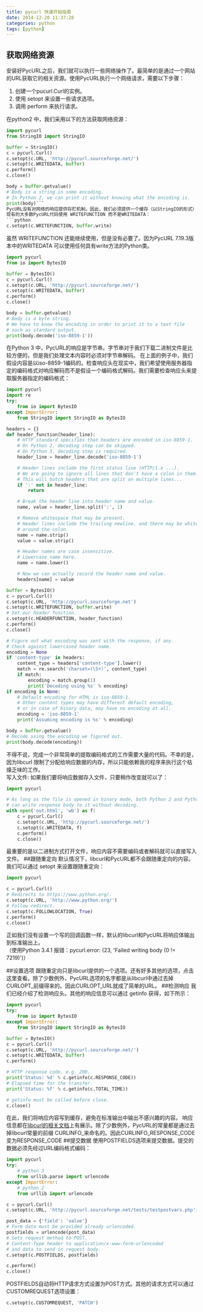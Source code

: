 ```yaml
---
title: pycurl 快速开始指南
date: 2014-12-20 11:37:28
categories: python
tags: [python]
---
```


## 获取网络资源

安装好PycURL之后，我们就可以执行一些网络操作了。最简单的是通过一个网站的URL获取它的相关资源。使用PycURL执行一个网络请求，需要以下步骤：
1. 创建一个pucurl.Curl的实例。
2. 使用  setopt  来设置一些请求选项。
3. 调用 perform 来执行请求。<br>
<!-- more -->

在python2 中，我们采用以下的方法获取网络资源：
``` python
import pycurl
from StringIO import StringIO

buffer = StringIO()
c = pycurl.Curl()
c.setopt(c.URL, 'http://pycurl.sourceforge.net/')
c.setopt(c.WRITEDATA, buffer)
c.perform()
c.close()

body = buffer.getvalue()
# Body is a string in some encoding.
# In Python 2, we can print it without knowing what the encoding is.
print(body)```
PycURL没有对网络的响应提供存贮机制。因此，我们必须提供一个缓存（以StringIO的形式）并且让PycURL将内容写入这个缓存。
现有的大多数PycURL代码使用 WRITEFUNCTION 而不是WRITEDATA：
```python
c.setopt(c.WRITEFUNCTION, buffer.write)
```
虽然 WRITEFUNCTION 还能继续使用，但是没有必要了。因为PycURL 7.19.3版本中的WRITEDATA 可以使用任何具有write方法的Python类。
```python
import pycurl
from io import BytesIO

buffer = BytesIO()
c = pycurl.Curl()
c.setopt(c.URL, 'http://pycurl.sourceforge.net/')
c.setopt(c.WRITEDATA, buffer)
c.perform()
c.close()

body = buffer.getvalue()
# Body is a byte string.
# We have to know the encoding in order to print it to a text file
# such as standard output.
print(body.decode('iso-8859-1'))
```
在Python 3 中，PycURL的响应是字节串。字节串对于我们下载二进制文件是比较方便的，但是我们处理文本内容时必须对字节串解码。
在上面的例子中，我们假设内容是以iso-8859-1编码的。检查响应头在现实中，我们希望使用服务器指定的编码格式对响应解码而不是假设一个编码格式解码。我们需要检查响应头来提取服务器指定的编码格式：
```python
import pycurl
import re
try:
    from io import BytesIO
except ImportError:
    from StringIO import StringIO as BytesIO

headers = {}
def header_function(header_line):
    # HTTP standard specifies that headers are encoded in iso-8859-1.
    # On Python 2, decoding step can be skipped.
    # On Python 3, decoding step is required.
    header_line = header_line.decode('iso-8859-1')

    # Header lines include the first status line (HTTP/1.x ...).
    # We are going to ignore all lines that don't have a colon in them.
    # This will botch headers that are split on multiple lines...
    if ':' not in header_line:
        return

    # Break the header line into header name and value.
    name, value = header_line.split(':', 1)

    # Remove whitespace that may be present.
    # Header lines include the trailing newline, and there may be whitespace
    # around the colon.
    name = name.strip()
    value = value.strip()

    # Header names are case insensitive.
    # Lowercase name here.
    name = name.lower()

    # Now we can actually record the header name and value.
    headers[name] = value

buffer = BytesIO()
c = pycurl.Curl()
c.setopt(c.URL, 'http://pycurl.sourceforge.net')
c.setopt(c.WRITEFUNCTION, buffer.write)
# Set our header function.
c.setopt(c.HEADERFUNCTION, header_function)
c.perform()
c.close()

# Figure out what encoding was sent with the response, if any.
# Check against lowercased header name.
encoding = None
if 'content-type' in headers:
    content_type = headers['content-type'].lower()
    match = re.search('charset=(\S+)', content_type)
    if match:
        encoding = match.group(1)
        print('Decoding using %s' % encoding)
if encoding is None:
    # Default encoding for HTML is iso-8859-1.
    # Other content types may have different default encoding,
    # or in case of binary data, may have no encoding at all.
    encoding = 'iso-8859-1'
    print('Assuming encoding is %s' % encoding)

body = buffer.getvalue()
# Decode using the encoding we figured out.
print(body.decode(encoding))
```
不得不说，完成一个非常简单的提取编码格式的工作需要大量的代码。不幸的是，因为libcurl 限制了分配给响应数据的内存，所以只能依赖我的程序来执行这个枯燥乏味的工作。<br>
写入文件: 如果我们要将响应数据存入文件，只要稍作改变就可以了：
```python
import pycurl

# As long as the file is opened in binary mode, both Python 2 and Python 3
# can write response body to it without decoding.
with open('out.html', 'wb') as f:
    c = pycurl.Curl()
    c.setopt(c.URL, 'http://pycurl.sourceforge.net/')
    c.setopt(c.WRITEDATA, f)
    c.perform()
    c.close()
```
最重要的是以二进制方式打开文件，响应内容不需要编码或者解码就可以直接写入文件。
##跟随重定向
默认情况下，libcurl和PycURL都不会跟随重定向的内容。我们可以通过 setopt 来设置跟随重定向：
```python
import pycurl

c = pycurl.Curl()
# Redirects to https://www.python.org/.
c.setopt(c.URL, 'http://www.python.org/')
# Follow redirect.
c.setopt(c.FOLLOWLOCATION, True)
c.perform()
c.close()
```
正如我们没有设置一个写的回调函数一样，默认的libcurl和PycURL将响应体输出到标准输出上。<br>
（使用Python 3.4.1 报错：pycurl.error: (23, 'Failed writing body (0 != 7219)')）

##设置选项
跟随重定向只是libcurl提供的一个选项。还有好多其他的选项，点击这里查看。除了少数例外，PycURL选项的名字都是从libcurl中通过去掉CURLOPT_前缀得来的。因此CURLOPT_URL就成了简单的URL。
##检测响应
我们已经介绍了检测响应头。其他的响应信息可以通过 getinfo 获得，如下所示：
```python
import pycurl
try:
    from io import BytesIO
except ImportError:
    from StringIO import StringIO as BytesIO

buffer = BytesIO()
c = pycurl.Curl()
c.setopt(c.URL, 'http://pycurl.sourceforge.net/')
c.setopt(c.WRITEDATA, buffer)
c.perform()

# HTTP response code, e.g. 200.
print('Status: %d' % c.getinfo(c.RESPONSE_CODE))
# Elapsed time for the transfer.
print('Status: %f' % c.getinfo(c.TOTAL_TIME))

# getinfo must be called before close.
c.close()
```
在此，我们将响应内容写到缓存，避免在标准输出中输出不感兴趣的内容。
响应信息都在<a href="https://curl.haxx.se/libcurl/c/curl_easy_getinfo.html" target="_blank">libcurl的相关文档</a>上有展示。除了少数例外，PycURL的常量都是通过去掉libcurl常量的前缀 CURLINFO_来命名的。因此CURLINFO_RESPONSE_CODE变为RESPONSE_CODE
##提交数据
使用POSTFIELDS选项来提交数据。提交的数据必须先经过URL编码格式编码：
```python
import pycurl
try:
    # python 3
    from urllib.parse import urlencode
except ImportError:
    # python 2
    from urllib import urlencode

c = pycurl.Curl()
c.setopt(c.URL, 'http://pycurl.sourceforge.net/tests/testpostvars.php')

post_data = {'field': 'value'}
# Form data must be provided already urlencoded.
postfields = urlencode(post_data)
# Sets request method to POST,
# Content-Type header to application/x-www-form-urlencoded
# and data to send in request body.
c.setopt(c.POSTFIELDS, postfields)

c.perform()
c.close()
```
POSTFIELDS自动将HTTP请求方式设置为POST方式。其他的请求方式可以通过CUSTOMREQUEST选项设置：
```python
c.setopt(c.CUSTOMREQUEST, 'PATCH')
```